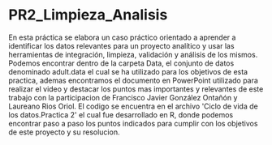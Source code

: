 # PR2_Limpieza_Analisis
 En esta práctica se elabora un caso práctico orientado a aprender a identificar los datos relevantes para un proyecto analítico y usar las herramientas de integración, limpieza, validación y análisis de los mismos.
 Podemos encontrar dentro de la carpeta Data, el conjunto de datos denominado adult.data el cual se ha utilizado para los objetivos de esta practica, ademas encontramos el documento en PowerPoint utilizado para realizar el video y destacar los puntos mas importantes y relevantes de este trabajo con la participacion de Francisco Javier González Ontañón y Laureano Rios Oriol.
 El codigo se encuentra en el archivo 'Ciclo de vida de los datos.Practica 2' el cual fue desarrollado en R, donde podemos encontrar paso a paso los puntos indicados para cumplir con los objetivos de este proyecto y su resolucion.
